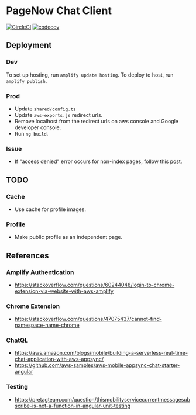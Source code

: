 # PageNow Chat Client

[![CircleCI](https://circleci.com/gh/PageNow/chat-client.svg?style=svg&circle-token=d9d24a3c9faf5c9b39718dc6a2eba2d0f88da260)](https://app.circleci.com/pipelines/github/PageNow/chat-client)
[![codecov](https://codecov.io/gh/PageNow/chat-client/branch/main/graph/badge.svg?token=0T4EIXF6FU)](https://codecov.io/gh/PageNow/chat-client)

## Deployment

### Dev

To set up hosting, run `amplify update hosting`.
To deploy to host, run `amplify publish`.

### Prod

* Update `shared/config.ts`
* Update `aws-exports.js` redirect urls.
* Remove localhost from the redirect urls on aws console and Google developer console.
* Run `ng build`.

### Issue

* If "access denied" error occurs for non-index pages, follow this [post](https://victorleungtw.medium.com/fix-aws-amplify-angular-app-error-on-access-denied-error-73c9476f9552).

## TODO

### Cache

* Use cache for profile images.

### Profile

*  Make public profile as an independent page.

## References

### Amplify Authentication

* https://stackoverflow.com/questions/60244048/login-to-chrome-extension-via-website-with-aws-amplify

### Chrome Extension
* https://stackoverflow.com/questions/47075437/cannot-find-namespace-name-chrome

### ChatQL

* https://aws.amazon.com/blogs/mobile/building-a-serverless-real-time-chat-application-with-aws-appsync/
* https://github.com/aws-samples/aws-mobile-appsync-chat-starter-angular

### Testing

* https://pretagteam.com/question/thismobilityservicecurrentmessagesubscribe-is-not-a-function-in-angular-unit-testing
